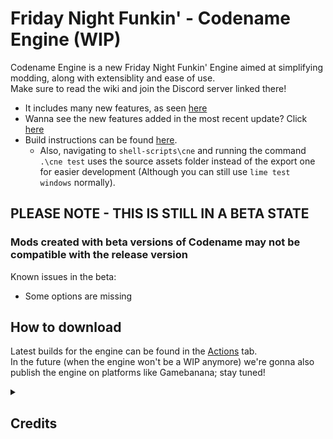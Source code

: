 # Friday Night Funkin' - Codename Engine (WIP)
Codename Engine is a new Friday Night Funkin' Engine aimed at simplifying modding, along with extensiblity and ease of use.<br>
Make sure to read the wiki and join the Discord server linked there!

- It includes many new features, as seen [here](other/FEATURES.md)<br>
- Wanna see the new features added in the most recent update? Click [here](other/PATCHNOTES.md)<br>
- Build instructions can be found [here](other/BUILDING.md).
	- Also, navigating to `shell-scripts\cne` and running the command `.\cne test` uses the source assets folder instead of the export one for easier development (Although you can still use `lime test windows` normally).

## PLEASE NOTE - THIS IS STILL IN A BETA STATE
### Mods created with beta versions of Codename may not be compatible with the release version
Known issues in the beta:
- Some options are missing

## How to download
Latest builds for the engine can be found in the [Actions](https://github.com/YoshiCrafter29/CodenameEngine/actions) tab.<br>
In the future (when the engine won't be a WIP anymore) we're gonna also publish the engine on platforms like Gamebanana; stay tuned!

<details>
  <summary><h2>Credits</h2></summary>

- Credits to [Ne_Eo](https://twitter.com/Ne_Eo_Twitch) and the [3D-HaxeFlixel](https://github.com/lunarcleint/3D-HaxeFlixel) repository for Away3D Flixel support
- Credits to the [FlxAnimate](https://github.com/Dot-Stuff/flxanimate) team for the Animate Atlas support
- Credits to Smokey555 for the backup Animate Atlas to spritesheet code
- Credits to MAJigsaw77 for [hxvlc](https://github.com/MAJigsaw77/hxvlc) (video cutscene/mp4 support) and [hxdiscord_rpc](https://github.com/MAJigsaw77/hxdiscord_rpc) (discord rpc integration)
</details>
